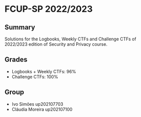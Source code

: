 # FCUP-SP 2022/2023

## Summary

Solutions for the Logbooks, Weekly CTFs and Challenge CTFs of 2022/2023 edition of Security and Privacy course.

## Grades

- Logbooks + Weekly CTFs: 96%
- Challenge CTFs: 100%

## Group

- Ivo Simões up202107703
- Cláudia Moreira up202107100

